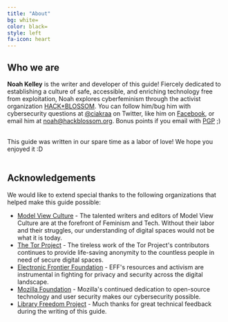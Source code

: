 ```yaml
---
title: "About"
bg: white=
color: black=
style: left
fa-icon: heart
---
```


<h2 class="text-blue">Who we are</h2>

<strong>Noah Kelley</strong> is the writer and developer of this guide! Fiercely dedicated to establishing a culture of safe, accessible, and enriching technology free from exploitation, Noah explores cyberfeminism through the activist organization <a href="http://hackblossom.org/">HACK*BLOSSOM</a>. You can follow him/bug him with cybersecurity questions at <a href="https://twitter.com/ciakraa">@ciakraa</a> on Twitter, like him on <a href="https://www.facebook.com/hackblossom/">Facebook</a>, or email him at <a href="mailto:noah@hackblossom.org">noah@hackblossom.org</a>. Bonus points if you email with <a href="#pgp">PGP</a> ;)

<br>
This guide was written in our spare time as a labor of love! We hope you enjoyed it :D
<br>
<br>

<h2 class="text-blue">Acknowledgements</h2>
We would like to extend special thanks to the following organizations that helped make this guide possible:
<ul>
	<li><a href="https://modelviewculture.com/">Model View Culture</a> - The talented writers and editors of Model View Culture are at the forefront of Feminism and Tech. Without their labor and their struggles, our understanding of digital spaces would not be what it is today.</li>
	<li><a href="https://www.torproject.org/">The Tor Project</a> - The tireless work of the Tor Project's contributors continues to provide life-saving anonymity to the countless people in need of secure digital spaces.</li>
	<li><a href="https://www.eff.org/">Electronic Frontier Foundation</a> - EFF's resources and activism are instrumental in fighting for privacy and security across the digital landscape.</li>
	<li><a href="https://www.mozilla.org/en-US/">Mozilla Foundation</a> - Mozilla's continued dedication to open-source technology and user security makes our cybersecurity possible.</li>
	<li><a href="https://libraryfreedomproject.org/">Library Freedom Project</a> - Much thanks for great technical feedback during the writing of this guide.</li>
</ul>
